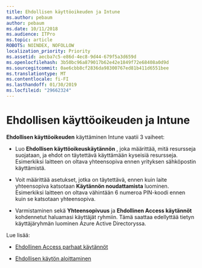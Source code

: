 ```yaml
---
title: Ehdollisen käyttöoikeuden ja Intune
ms.author: pebaum
author: pebaum
ms.date: 10/11/2018
ms.audience: ITPro
ms.topic: article
ROBOTS: NOINDEX, NOFOLLOW
localization_priority: Priority
ms.assetid: aecba7c5-e86d-4ec8-9d44-679f5a3d659d
ms.openlocfilehash: 3b50bc96a879017b62e42e1849f72e68408a0d9d
ms.sourcegitcommit: 0ae6cbb8cf2836da98300767ed81b411d6551bee
ms.translationtype: MT
ms.contentlocale: fi-FI
ms.lasthandoff: 01/30/2019
ms.locfileid: "29662324"
---
```

# <a name="conditional-access-with-intune"></a>Ehdollisen käyttöoikeuden ja Intune

**Ehdollisen käyttöoikeuden** käyttäminen Intune vaatii 3 vaiheet: 
  
- Luo **Ehdollisen käyttöoikeuskäytännön** , joka määrittää, mitä resursseja suojataan, ja ehdot on täytettävä käyttämään kyseisiä resursseja. Esimerkiksi laitteen on oltava yhteensopiva ennen yrityksen sähköpostin käyttämistä. 
    
- Voit määrittää asetukset, jotka on täytettävä, ennen kuin laite yhteensopiva katsotaan **Käytännön noudattamista** luominen. Esimerkiksi laitteen on oltava vähintään 6 numeroa PIN-koodi ennen kuin se katsotaan yhteensopiva. 
    
- Varmistaminen sekä **Yhteensopivuus** ja **Ehdollinen Access käytännöt** kohdennetut haluamasi käyttäjät ryhmiin. Tämä saattaa edellyttää tietyn käyttäjäryhmän luominen Azure Active Directoryssa. 
    
Lue lisää:
  
- [Ehdollinen Access parhaat käytännöt](https://docs.microsoft.com/azure/active-directory/conditional-access/best-practices)
    
- [Ehdollisen käytön aloittaminen](https://docs.microsoft.com/azure/active-directory/active-directory-conditional-access-azure-portal-get-started)
    

